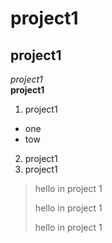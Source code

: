 # project1
## project1
*project1*  
**project1**  
1. project1
  - one
  - tow
2. project1
3. project1

>hello in project 1
>
>hello in project 1
>
>hello in project 1
